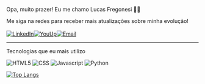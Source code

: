 Opa, muito prazer! Eu me chamo Lucas Fregonesi 🧙‍♂️

Me siga na redes para receber mais atualizações sobre minha evolução! <br/><br/>
[![LinkedIn](https://img.shields.io/badge/LinkedIn-0077B5?style=for-the-badge&logo=linkedin&logoColor=white)](https://www.linkedin.com/in/lucas-gabriel-fregonesi-reis-39a910184/)[![YouUp](https://img.shields.io/badge/dev.to-0A0A0A?style=for-the-badge&logo=devdotto&logoColor=white)](https://youup.me/lucasfregonesi)[![Email](https://img.shields.io/badge/Gmail-D14836?style=for-the-badge&logo=gmail&logoColor=white)](lucaz.fregonesi@gmail.com)
<hr>

Tecnologias que eu mais utilizo
<div style="display: inline-block;">
    <img  alt="HTML5" src="https://img.shields.io/badge/HTML5-E34F26?style=for-the-badge&logo=html5&logoColor=white">
    <img  alt="CSS" src="https://img.shields.io/badge/CSS3-1572B6?style=for-the-badge&logo=css3&logoColor=white">
    <img  alt="Javascript" src="https://img.shields.io/badge/JavaScript-F7DF1E?style=for-the-badge&logo=javascript&logoColor=black">
    <img  alt="Python" src="https://img.shields.io/badge/Python-14354C?style=for-the-badge&logo=python&logoColor=white">
</div><br/>

[![Top Langs](https://github-readme-stats.vercel.app/api/top-langs/?username=Fregonesi)](https://github.com/anuraghazra/github-readme-stats)
